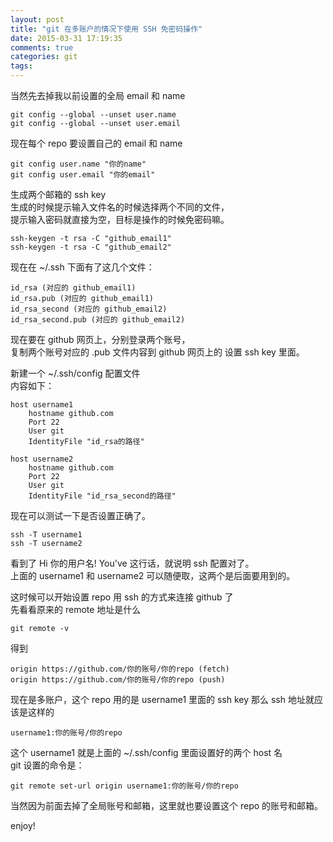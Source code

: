 ```yaml
---
layout: post
title: "git 在多账户的情况下使用 SSH 免密码操作"
date: 2015-03-31 17:19:35
comments: true
categories: git
tags:
---
```

当然先去掉我以前设置的全局 email 和 name

    git config --global --unset user.name
    git config --global --unset user.email

现在每个 repo 要设置自己的 email 和 name

    git config user.name "你的name"
    git config user.email "你的email"

生成两个邮箱的 ssh key  
生成的时候提示输入文件名的时候选择两个不同的文件，  
提示输入密码就直接为空，目标是操作的时候免密码嘛。

    ssh-keygen -t rsa -C "github_email1"
    ssh-keygen -t rsa -C "github_email2"

现在在 ~/.ssh 下面有了这几个文件：

    id_rsa (对应的 github_email1)
    id_rsa.pub (对应的 github_email1)
    id_rsa_second (对应的 github_email2)
    id_rsa_second.pub (对应的 github_email2)

现在要在 github 网页上，分别登录两个账号，  
复制两个账号对应的 .pub 文件内容到 github 网页上的 设置 ssh key  里面。  
  
新建一个 ~/.ssh/config 配置文件  
内容如下：

    host username1
        hostname github.com
        Port 22
        User git
        IdentityFile "id_rsa的路径"
    
    host username2
        hostname github.com
        Port 22
        User git
        IdentityFile "id_rsa_second的路径"

现在可以测试一下是否设置正确了。  

    ssh -T username1
    ssh -T username2

看到了 Hi 你的用户名! You've 这行话，就说明 ssh 配置对了。  
上面的 username1 和 username2 可以随便取，这两个是后面要用到的。  
  
这时候可以开始设置 repo 用 ssh 的方式来连接 github 了  
先看看原来的 remote 地址是什么

    git remote -v

得到

    origin https://github.com/你的账号/你的repo (fetch)
    origin https://github.com/你的账号/你的repo (push)

现在是多账户，这个 repo 用的是 username1 里面的 ssh key 那么 ssh 地址就应该是这样的  

    username1:你的账号/你的repo

这个 username1 就是上面的 ~/.ssh/config 里面设置好的两个 host 名  
git 设置的命令是：  

    git remote set-url origin username1:你的账号/你的repo

当然因为前面去掉了全局账号和邮箱，这里就也要设置这个 repo 的账号和邮箱。  
  
enjoy!